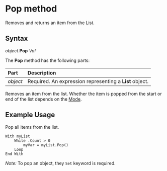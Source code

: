 # Pop method

Removes and returns an item from the List.

## Syntax

_object_.**Pop** _Val_

The **Pop** method has the following parts:

Part               | Description
:---               | :---
_object_           | Required. An expression representing a **List** object.

Removes an item from the list. Whether the item is popped from the start or end of the list depends on the [Mode](ObjectReference/Properties/Mode.md "VBA-List - Properties - Mode").

## Example Usage

Pop all items from the list.

```vba
With myList
    While .Count > 0
        myVar = myList.Pop()
    Loop
End With
```

_Note:_ To pop an object, they `Set` keyword is required.
